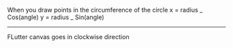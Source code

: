 When you draw points in the circumference of the circle
x = radius _ Cos(angle)
y = radius _ Sin(angle)

---

FLutter canvas goes in clockwise direction
